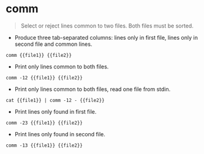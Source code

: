 # comm

> Select or reject lines common to two files. Both files must be sorted.

- Produce three tab-separated columns: lines only in first file, lines only in second file and common lines.

`comm {{file1}} {{file2}}`

- Print only lines common to both files.

`comm -12 {{file1}} {{file2}}`

- Print only lines common to both files, read one file from stdin.

`cat {{file1}} | comm -12 - {{file2}}`

- Print lines only found in first file.

`comm -23 {{file1}} {{file2}}`

- Print lines only found in second file.

`comm -13 {{file1}} {{file2}}`
